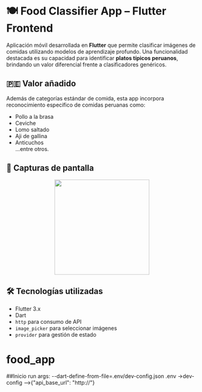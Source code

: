 # 🍽️ Food Classifier App – Flutter Frontend

Aplicación móvil desarrollada en **Flutter** que permite clasificar imágenes de comidas utilizando modelos de aprendizaje profundo. Una funcionalidad destacada es su capacidad para identificar **platos típicos peruanos**, brindando un valor diferencial frente a clasificadores genéricos.

## 🇵🇪 Valor añadido

Además de categorías estándar de comida, esta app incorpora reconocimiento específico de comidas peruanas como:

- Pollo a la brasa
- Ceviche
- Lomo saltado
- Aji de gallina
- Anticuchos  
...entre otros.


## 📱 Capturas de pantalla

<p align="center">
  <img src="https://drive.google.com/uc?id=1wjC8mRKUOcu5PNG1NLRGM0jEnJPeFr9D" width="250"/>
</p>


## 🛠️ Tecnologías utilizadas

- Flutter 3.x
- Dart
- `http` para consumo de API
- `image_picker` para seleccionar imágenes
- `provider` para gestión de estado 



# food_app
##Inicio
run args: --dart-define-from-file=.env/dev-config.json
.env
->dev-config
-->{"api_base_url": "http://"}
